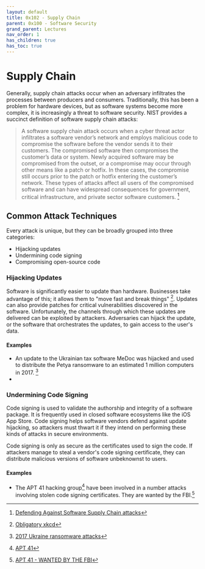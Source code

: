 ```yaml
---
layout: default
title: 0x102 - Supply Chain
parent: 0x100 - Software Security
grand_parent: Lectures
nav_order: 1
has_children: true
has_toc: true
---
```


# Supply Chain

Generally, supply chain attacks occur when an adversary infiltrates the processes between producers and consumers.
Traditionally, this has been a problem for hardware devices, but as software systems become more complex, it is increasingly a threat to software security.
NIST provides a succinct definition of software supply chain attacks:
> A software supply chain attack occurs when a cyber threat actor infiltrates a software vendor’s network and employs malicious code to compromise the software before the vendor sends it to their customers.
> The compromised software then compromises the customer’s data or system.
> Newly acquired software may be compromised from the outset, or a compromise may occur through other means like a patch or hotfix.
> In these cases, the compromise still occurs prior to the patch or hotfix entering the customer’s network.
> These types of attacks affect all users of the compromised software and can have widespread consequences for government, critical infrastructure, and private sector software customers. [^1]

## Common Attack Techniques
Every attack is unique, but they can be broadly grouped into three categories:
- Hijacking updates
- Undermining code signing
- Compromising open-source code

### Hijacking Updates

Software is significantly easier to update than hardware.
Businesses take advantage of this; it allows them to "move fast and break things" [^2].
Updates can also provide patches for critical vulnerabilities discovered in the software.
Unfortunately, the channels through which these updates are delivered can be exploited by attackers.
Adversaries can hijack the update, or the software that orchestrates the updates, to gain access to the user's data.

#### Examples

- An update to the Ukrainian tax software MeDoc was hijacked and used to distribute the Petya ransomware to an estimated 1 million computers in 2017. [^3]
- 

### Undermining Code Signing

Code signing is used to validate the authorship and integrity of a software package.
It is frequently used in closed software ecosystems like the iOS App Store.
Code signing helps software vendors defend against update hijacking, so attackers must thwart it if they intend on performing these kinds of attacks in secure environments.

Code signing is only as secure as the certificates used to sign the code.
If attackers manage to steal a vendor's code signing certificate, they can distribute malicious versions of software unbeknownst to users.

#### Examples

- The APT 41 hacking group[^4] have been involved in a number attacks involving stolen code signing certificates. They are wanted by the FBI.[^5]

[^1]: [Defending Against Software Supply Chain attacks](https://www.cisa.gov/sites/default/files/publications/defending_against_software_supply_chain_attacks_508_1.pdf)
[^2]: [Obligatory xkcd](https://xkcd.com/1428/)
[^3]: [2017 Ukraine ransomware attacks](https://en.wikipedia.org/wiki/2017_Ukraine_ransomware_attacks)
[^4]: [APT 41](https://en.wikipedia.org/wiki/Double_Dragon_(hacking_group))
[^5]: [APT 41 - WANTED BY THE FBI](https://www.fbi.gov/wanted/cyber/apt-41-group)